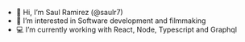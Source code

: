 - 👋 Hi, I’m Saul Ramirez (@saulr7)
- 🎥 I’m interested in Software development and filmmaking
- 💻 I’m currently working with React, Node, Typescript and Graphql

<!---
saulr7/saulr7 is a ✨ special ✨ repository because its `README.md` (this file) appears on your GitHub profile.
You can click the Preview link to take a look at your changes.
--->
